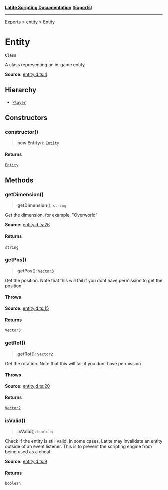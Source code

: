 [**Latite Scripting Documentation**](../../README.md) ([**Exports**](../../exports.md))

---

[Exports](../../exports.md) > [entity](../index.md) > Entity

# Entity

**`Class`**

A class representing an in-game entity.

**Source:** [entity.d.ts:4](https://github.com/LatiteScripting/latitescripting.github.io/blob/d4523bf/definitions/entity.d.ts#L4)

## Hierarchy

- [`Player`](class.Player.md)

## Constructors

### constructor()

> **new Entity**(): [`Entity`](class.Entity.md)

#### Returns

[`Entity`](class.Entity.md)

## Methods

### getDimension()

> **getDimension**(): `string`

Get the dimension.
for example, "Overworld"

**Source:** [entity.d.ts:26](https://github.com/LatiteScripting/latitescripting.github.io/blob/d4523bf/definitions/entity.d.ts#L26)

#### Returns

`string`

### getPos()

> **getPos**(): [`Vector3`](../../module.graphics/classes/class.Vector3.md)

Get the position. Note that this will fail if you dont have permission to get the position

#### Throws

**Source:** [entity.d.ts:15](https://github.com/LatiteScripting/latitescripting.github.io/blob/d4523bf/definitions/entity.d.ts#L15)

#### Returns

[`Vector3`](../../module.graphics/classes/class.Vector3.md)

### getRot()

> **getRot**(): [`Vector2`](../../module.graphics/classes/class.Vector2.md)

Get the rotation. Note that this will fail if you dont have permission

#### Throws

**Source:** [entity.d.ts:20](https://github.com/LatiteScripting/latitescripting.github.io/blob/d4523bf/definitions/entity.d.ts#L20)

#### Returns

[`Vector2`](../../module.graphics/classes/class.Vector2.md)

### isValid()

> **isValid**(): `boolean`

Check if the entity is still valid. In some cases, Latite may invalidate an entity outside of an
event listener. This is to prevent the scripting engine from being used as a cheat.

**Source:** [entity.d.ts:9](https://github.com/LatiteScripting/latitescripting.github.io/blob/d4523bf/definitions/entity.d.ts#L9)

#### Returns

`boolean`
